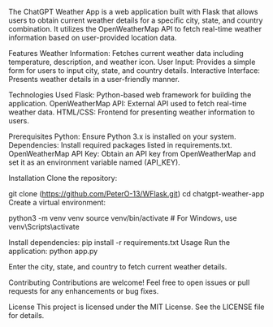 The ChatGPT Weather App is a web application built with Flask that allows users to obtain current weather details for a specific city, state, and country combination. 
It utilizes the OpenWeatherMap API to fetch real-time weather information based on user-provided location data.


Features
Weather Information: Fetches current weather data including temperature, description, and weather icon.
User Input: Provides a simple form for users to input city, state, and country details.
Interactive Interface: Presents weather details in a user-friendly manner.

Technologies Used
Flask: Python-based web framework for building the application.
OpenWeatherMap API: External API used to fetch real-time weather data.
HTML/CSS: Frontend for presenting weather information to users.

Prerequisites
Python: Ensure Python 3.x is installed on your system.
Dependencies: Install required packages listed in requirements.txt.
OpenWeatherMap API Key: Obtain an API key from OpenWeatherMap and set it as an environment variable named (API_KEY).

Installation
Clone the repository:

git clone (https://github.com/PeterO-13/WFlask.git)
cd chatgpt-weather-app
Create a virtual environment:

python3 -m venv venv
source venv/bin/activate  # For Windows, use venv\Scripts\activate

Install dependencies:
pip install -r requirements.txt
Usage
Run the application:
python app.py

Enter the city, state, and country to fetch current weather details.

Contributing
Contributions are welcome! Feel free to open issues or pull requests for any enhancements or bug fixes.

License
This project is licensed under the MIT License. See the LICENSE file for details.



